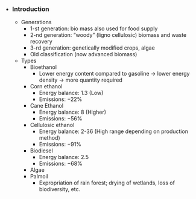 - ### Introduction
	- Generations
		- 1-st generation: bio mass also used for food supply
		- 2-nd generation: “woody” (ligno cellulosic) biomass and waste recovery
		- 3-rd generation: genetically modified crops, algae
		- Old classification (now advanced biomass)
	- Types
		- Bioethanol
			- Lower energy content compared to gasoline -> lower energy density -> more quantity required
		- Corn ethanol
			- Energy balance: 1.3 (Low)
			- Emissions: $-22\%$
		- Cane Ethanol
			- Energy balance: 8 (Higher)
			- Emissions: $-56\%$
		- Cellulosic ethanol
			- Energy balance: 2-36 (High range depending on production method)
			- Emissions: $-91\%$
		- Biodiesel
			- Energy balance: 2.5
			- Emissions: $-68\%$
		- Algae
		- Palmoil
			- Expropriation of rain forest; drying of wetlands, loss of biodiversity, etc.